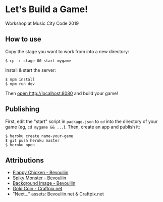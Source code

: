 # Let's Build a Game!

Workshop at Music City Code 2019

## How to use

Copy the stage you want to work from into a new directory:

```
$ cp -r stage-00-start mygame
```

Install & start the server:

```
$ npm install
$ npm run dev
```

Then [open http://localhost:8080](http://localhost:8080) and build your game!

## Publishing

First, edit the "start" script in `package.json` to `cd` into the directory of your game
(eg, `cd mygame && ...`). Then, create an app and publish it:

```
$ heroku create name-your-game
$ git push heroku master
$ heroku open
```

## Attributions

- [Flappy Chicken - Bevouliin](https://opengameart.org/content/bevouliin-free-flappy-chicken)
- [Spiky Monster - Bevouliin](https://opengameart.org/content/spiky-monster-obstacle)
- [Background Image - Bevouliin](https://opengameart.org/content/cozy-endless-game-background)
- [Gold Coin - Craftpix.net](https://craftpix.net/freebies/free-game-coins-sprite-sheets/)
- "Next..." assets: Bevouliin.net & Craftpix.net